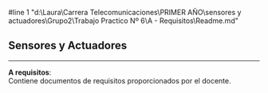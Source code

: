 #line 1 "d:\\Laura\\Carrera Telecomunicaciones\\PRIMER AÑO\\sensores y actuadores\\Grupo2\\Trabajo Practico Nº 6\\A - Requisitos\\Readme.md"

## Sensores y Actuadores


---

**A requisitos**:   
 Contiene documentos de requisitos proporcionados por el docente.